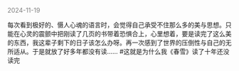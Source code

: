 
<span style="color: gray;">2024-11-19</span>

每次看到极好的、慑人心魂的语言时，会觉得自己承受不住那么多的美与思想。只能在心灵的震颤中把刚读了几页的书带着恐惧合上，心里想着，要是读完了这么美的东西，我这辈子剩下的日子该怎么办呀。再一次感到了世界的压倒性与自己的无所适从。于是就放了好多年都没有读……  #这就是为什么我《春雪》读了十年还没读完
